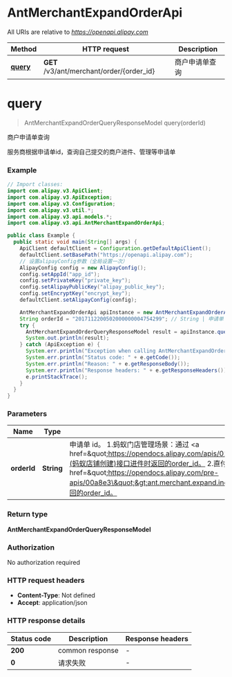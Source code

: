 # AntMerchantExpandOrderApi

All URIs are relative to *https://openapi.alipay.com*

| Method | HTTP request | Description |
|------------- | ------------- | -------------|
| [**query**](AntMerchantExpandOrderApi.md#query) | **GET** /v3/ant/merchant/order/{order_id} | 商户申请单查询 |


<a name="query"></a>
# **query**
> AntMerchantExpandOrderQueryResponseModel query(orderId)

商户申请单查询

服务商根据申请单id，查询自己提交的商户进件、管理等申请单

### Example
```java
// Import classes:
import com.alipay.v3.ApiClient;
import com.alipay.v3.ApiException;
import com.alipay.v3.Configuration;
import com.alipay.v3.util.*;
import com.alipay.v3.api.models.*;
import com.alipay.v3.api.AntMerchantExpandOrderApi;

public class Example {
  public static void main(String[] args) {
    ApiClient defaultClient = Configuration.getDefaultApiClient();
    defaultClient.setBasePath("https://openapi.alipay.com");
    // 设置alipayConfig参数（全局设置一次）
    AlipayConfig config = new AlipayConfig();
    config.setAppId("app_id");
    config.setPrivateKey("private_key");
    config.setAlipayPublicKey("alipay_public_key");
    config.setEncryptKey("encrypt_key");
    defaultClient.setAlipayConfig(config);

    AntMerchantExpandOrderApi apiInstance = new AntMerchantExpandOrderApi(defaultClient);
    String orderId = "2017112200502000000004754299"; // String | 申请单 id。 1.蚂蚁门店管理场景：通过 <a href=\"https://opendocs.alipay.com/apis/014tmc\">ant.merchant.expand.shop.create</a>(蚂蚁店铺创建)接口进件时返回的order_id。 2.直付通二级商户进件场景：通过<a href=\"https://opendocs.alipay.com/pre-apis/00a8e3\">ant.merchant.expand.indirect.zft.create</a>(直付通二级商户创建)接口进件时返回的order_id。
    try {
      AntMerchantExpandOrderQueryResponseModel result = apiInstance.query(orderId);
      System.out.println(result);
    } catch (ApiException e) {
      System.err.println("Exception when calling AntMerchantExpandOrderApi#query");
      System.err.println("Status code: " + e.getCode());
      System.err.println("Reason: " + e.getResponseBody());
      System.err.println("Response headers: " + e.getResponseHeaders());
      e.printStackTrace();
    }
  }
}
```

### Parameters

| Name | Type | Description  | Notes |
|------------- | ------------- | ------------- | -------------|
| **orderId** | **String**| 申请单 id。 1.蚂蚁门店管理场景：通过 &lt;a href&#x3D;\&quot;https://opendocs.alipay.com/apis/014tmc\&quot;&gt;ant.merchant.expand.shop.create&lt;/a&gt;(蚂蚁店铺创建)接口进件时返回的order_id。 2.直付通二级商户进件场景：通过&lt;a href&#x3D;\&quot;https://opendocs.alipay.com/pre-apis/00a8e3\&quot;&gt;ant.merchant.expand.indirect.zft.create&lt;/a&gt;(直付通二级商户创建)接口进件时返回的order_id。 | |

### Return type

**AntMerchantExpandOrderQueryResponseModel**

### Authorization

No authorization required

### HTTP request headers

 - **Content-Type**: Not defined
 - **Accept**: application/json

### HTTP response details
| Status code | Description | Response headers |
|-------------|-------------|------------------|
| **200** | common response |  -  |
| **0** | 请求失败 |  -  |

